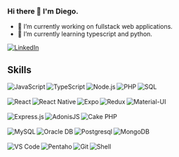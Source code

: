 <!--
**allandiego/allandiego** is a ✨ _special_ ✨ repository because its `README.md` (this file) appears on your GitHub profile.

Here are some ideas to get you started:

- 🔭 I’m currently working on ...
- 🌱 I’m currently learning ...
- 👯 I’m looking to collaborate on ...
- 🤔 I’m looking for help with ...
- 💬 Ask me about ...
- 📫 How to reach me: ...
- 😄 Pronouns: ...
- ⚡ Fun fact: ...
-->
### Hi there 👋 I'm Diego.

- 🔭 I’m currently working on fullstack web applications.
- 🌱 I’m currently learning typescript and python.

[<img alt="LinkedIn" src="https://img.shields.io/badge/linkedin-%230077B5.svg?&style=for-the-badge&logo=linkedin&logoColor=white"/>][linkedin]

## Skills
<img alt="JavaScript" align="left" src="https://img.shields.io/badge/javascript%20-%23323330.svg?&style=for-the-badge&logo=javascript&logoColor=%23F7DF1E" />
<img alt="TypeScript" align="left" src="https://img.shields.io/badge/typescript%20-%23007ACC.svg?&style=for-the-badge&logo=typescript&logoColor=white" />
<img alt="Node.js" align="left" src="https://img.shields.io/badge/node.js%20-%2343853D.svg?&style=for-the-badge&logo=node.js&logoColor=white" />
<img alt="PHP" align="left" src="https://img.shields.io/badge/php%20-%23777BB4.svg?&style=for-the-badge&logo=php&logoColor=white" />
<img alt="SQL" align="left" src="https://img.shields.io/badge/sql%20-%23742BB4.svg?&style=for-the-badge&logo=sqlite&logoColor=white" />
<br />
<br />
<img alt="React" align="left" src="https://img.shields.io/badge/react%20-%2320232a.svg?&style=for-the-badge&logo=react&logoColor=%2361DAFB" />
<img alt="React Native" align="left" src="https://img.shields.io/badge/react%20native%20-%2320232a.svg?&style=for-the-badge&logo=react&logoColor=%2361DAFB" />
<img alt="Expo" align="left" src="https://img.shields.io/badge/expo%20-%23000020.svg?&style=for-the-badge&logo=expo&logoColor=white" />
<img alt="Redux" align="left" src="https://img.shields.io/badge/redux%20-%23593d88.svg?&style=for-the-badge&logo=redux&logoColor=white" />
<img alt="Material-UI" align="left" src="https://img.shields.io/badge/material%20ui%20-%230081CB.svg?&style=for-the-badge&logo=material-ui&logoColor=white" />
<br />
<br />
<img alt="Express.js" align="left" src="https://img.shields.io/badge/express.js%20-%23404d59.svg?&style=for-the-badge" />
<img alt="AdonisJS" align="left" src="https://img.shields.io/badge/adonisjs%20-%23220052.svg?&style=for-the-badge&logo=adonis-js&logoColor=white" />
<img alt="Cake PHP" align="left" src="https://img.shields.io/badge/cake%20php%20-%23D33C43.svg?&style=for-the-badge&logo=cake-php&logoColor=white" />
<br />
<br />
<img alt="MySQL" align="left" src="https://img.shields.io/badge/mysql-%2300f.svg?&style=for-the-badge&logo=mysql&logoColor=white" />
<img alt="Oracle DB" align="left" src="https://img.shields.io/badge/oracle%20db%20-%23F80000.svg?&style=for-the-badge&logo=oracle&logoColor=white" />
<img alt="Postgresql" align="left" src="https://img.shields.io/badge/postgres-%23316192.svg?&style=for-the-badge&logo=postgresql&logoColor=white" />
<img alt="MongoDB" align="left" src="https://img.shields.io/badge/MongoDB-%234ea94b.svg?&style=for-the-badge&logo=mongodb&logoColor=white" />
<br />
<br />
<img alt="VS Code" align="left" src="https://img.shields.io/badge/vs%20code%20-%23007ACC.svg?&style=for-the-badge&logo=visual-studio-code&logoColor=white" />
<img alt="Pentaho" align="left" src="https://img.shields.io/badge/pentaho%20-%23E60027.svg?&style=for-the-badge&logo=hitachi&logoColor=white" />
<img alt="Git" align="left" src="https://img.shields.io/badge/git%20-%23F05033.svg?&style=for-the-badge&logo=git&logoColor=white" />
<img alt="Shell" align="left" src="https://img.shields.io/badge/shell_script%20-%23121011.svg?&style=for-the-badge&logo=gnu-bash&logoColor=white" />




[linkedin]: https://www.linkedin.com/in/allan-diego-rodrigues
